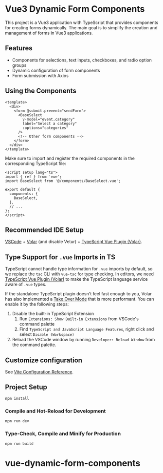 # Vue3 Dynamic Form Components

This project is a Vue3 application with TypeScript that provides components for creating forms dynamically. The main goal is to simplify the creation and management of forms in Vue3 applications.

## Features

- Components for selections, text inputs, checkboxes, and radio option groups
- Dynamic configuration of form components
- Form submission with Axios

## Using the Components

```Vue
<template>
  <div>
    <form @submit.prevent="sendForm">
      <BaseSelect
        v-model="event.category"
        label="Select a category"
        :options="categories"
      />
      <!-- Other form components -->
    </form>
  </div>
</template>
```

Make sure to import and register the required components in the corresponding TypeScript file:
```vue
<script setup lang="ts">
import { ref } from 'vue';
import BaseSelect from '@/components/BaseSelect.vue';

export default {
  components: {
    BaseSelect,
  },
  // ...
};
</script>
```

## Recommended IDE Setup

[VSCode](https://code.visualstudio.com/) + [Volar](https://marketplace.visualstudio.com/items?itemName=Vue.volar) (and disable Vetur) + [TypeScript Vue Plugin (Volar)](https://marketplace.visualstudio.com/items?itemName=Vue.vscode-typescript-vue-plugin).

## Type Support for `.vue` Imports in TS

TypeScript cannot handle type information for `.vue` imports by default, so we replace the `tsc` CLI with `vue-tsc` for type checking. In editors, we need [TypeScript Vue Plugin (Volar)](https://marketplace.visualstudio.com/items?itemName=Vue.vscode-typescript-vue-plugin) to make the TypeScript language service aware of `.vue` types.

If the standalone TypeScript plugin doesn't feel fast enough to you, Volar has also implemented a [Take Over Mode](https://github.com/johnsoncodehk/volar/discussions/471#discussioncomment-1361669) that is more performant. You can enable it by the following steps:

1. Disable the built-in TypeScript Extension
    1) Run `Extensions: Show Built-in Extensions` from VSCode's command palette
    2) Find `TypeScript and JavaScript Language Features`, right click and select `Disable (Workspace)`
2. Reload the VSCode window by running `Developer: Reload Window` from the command palette.

## Customize configuration

See [Vite Configuration Reference](https://vitejs.dev/config/).

## Project Setup

```sh
npm install
```

### Compile and Hot-Reload for Development

```sh
npm run dev
```

### Type-Check, Compile and Minify for Production

```sh
npm run build
```
# vue-dynamic-form-components
